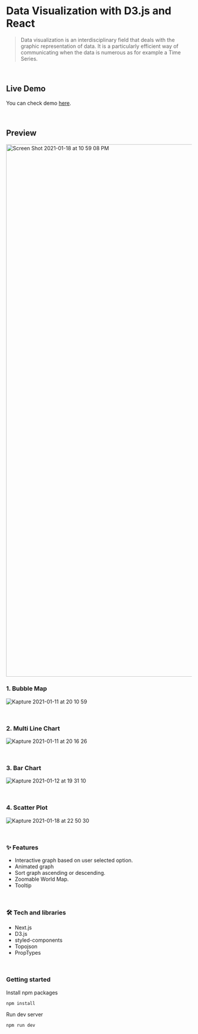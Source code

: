 # Data Visualization with D3.js and React

> Data visualization is an interdisciplinary field that deals with the graphic representation of data. It is a particularly efficient way of communicating when the data is numerous as for example a Time Series.

<br/>

## Live Demo

You can check demo [here](https://data-visualization-f7b1yckzn.vercel.app/).

<br/>

## Preview

<img width="1440" alt="Screen Shot 2021-01-18 at 10 59 08 PM" src="https://user-images.githubusercontent.com/55128990/104924502-dec60d80-59e0-11eb-93f6-a61e9e24ccec.png">

<br/>

### 1. Bubble Map

![Kapture 2021-01-11 at 20 10 59](https://user-images.githubusercontent.com/55128990/104173607-6643d780-5449-11eb-91b4-51f53c32b22f.gif)

<br/>

### 2. Multi Line Chart

![Kapture 2021-01-11 at 20 16 26](https://user-images.githubusercontent.com/55128990/104175137-0bf74680-544a-11eb-85a0-337184de9d5c.gif)

<br/>

### 3. Bar Chart

![Kapture 2021-01-12 at 19 31 10](https://user-images.githubusercontent.com/55128990/104303017-dff0c980-550c-11eb-8196-bd05f0fa2d16.gif)

<br/>

### 4. Scatter Plot

![Kapture 2021-01-18 at 22 50 30](https://user-images.githubusercontent.com/55128990/104923751-d7523480-59df-11eb-96f7-64559b7eb1d3.gif)

<br/>

### ✨ Features

- Interactive graph based on user selected option.
- Animated graph
- Sort graph ascending or descending.
- Zoomable World Map.
- Tooltip

<br/>

### 🛠 Tech and libraries

- Next.js
- D3.js
- styled-components
- Topojson
- PropTypes

<br/>

### Getting started

Install npm packages
<br/>

`npm install`

Run dev server
<br/>

`npm run dev`

<br/>
